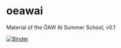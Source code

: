 # oeawai
Material of the ÖAW AI Summer School, v0.1

[![Binder](https://mybinder.org/badge_logo.svg)](https://mybinder.org/v2/gh/WolfgangWaltenberger/oeawai/master)
